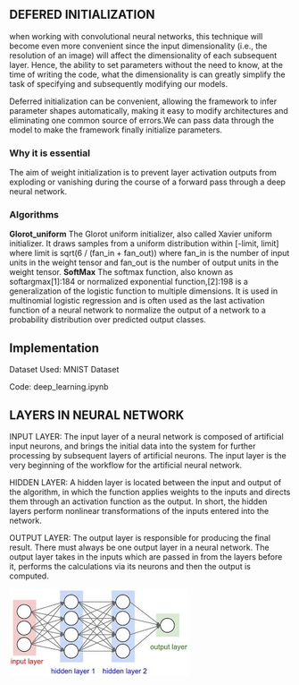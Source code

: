 ## DEFERED INITIALIZATION

 when working with convolutional neural networks, this technique will become even more convenient since the input dimensionality (i.e., the resolution of an image) will affect the dimensionality of each subsequent layer. Hence, the ability to set parameters without the need to know, at the time of writing the code, what the dimensionality is can greatly simplify the task of specifying and subsequently modifying our models.

Deferred initialization can be convenient, allowing the framework to infer parameter shapes automatically, making it easy to modify architectures and eliminating one common source of errors.We can pass data through the model to make the framework finally initialize parameters.
 ### Why it is essential
 The aim of weight initialization is to prevent layer activation outputs from exploding or vanishing during the course of a forward pass through a deep neural network.
 ### Algorithms
 **Glorot_uniform**
 The Glorot uniform initializer, also called Xavier uniform initializer.
 It draws samples from a uniform distribution within [-limit, limit] where limit is sqrt(6 / (fan_in + fan_out)) where fan_in is the number of input units in the weight tensor     and fan_out is the number of output units in the weight tensor.
 **SoftMax**
 The softmax function, also known as softargmax[1]:184 or normalized exponential function,[2]:198 is a generalization of the logistic function to multiple dimensions. It is used in multinomial logistic regression and is often used as the last activation function of a neural network to normalize the output of a network to a probability distribution over predicted output classes.


## Implementation

Dataset Used: MNIST Dataset

Code: deep_learning.ipynb

## LAYERS IN NEURAL NETWORK

INPUT LAYER:
	The input layer of a neural network is composed of artificial input neurons, and brings the initial data into the system for further processing by subsequent layers of artificial neurons. The input layer is the very beginning of the workflow for the artificial neural network.
  
HIDDEN LAYER:
	A hidden layer is located between the input and output of the algorithm, in which the function applies weights to the inputs and directs them through an activation function as the output. In short, the hidden layers perform nonlinear transformations of the inputs entered into the network.
  
OUTPUT LAYER:
	The output layer is responsible for producing the final result. There must always be one output layer in a neural network. The output layer takes in the inputs which are passed in from the layers before it, performs the calculations via its neurons and then the output is computed.

![Test Image 1](layer.jpg)


